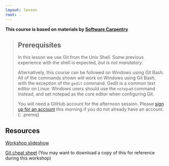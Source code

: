 ```yaml
---
layout: lesson
root: .
---
```

**This course is based on materials by [Software Carpentry](http://www.software-carpentry.org)**

> ## Prerequisites
> In this lesson we use Git from the Unix Shell.
> Some previous experience with the shell is expected,
> *but is not mandatory*.
>
> Alternatively, this course can be followed on Windows using
> Git Bash.
> All of the commands shown will work on Windows using Git Bash,
> with the exception of the `gedit` command.
> Gedit is a common text editor on Linux:
> Windows users should use the `notepad` command instead, and set
> notepad as the core editor when configuring Git.
>
> You will need a GitHub account for the afternoon session.
> Please [sign up for an account](https://github.com/) this 
> morning if you do not already have an account.
{: .prereq}

## Resources
[Workshop slideshow](slideshow/slides.html)

[Git cheat sheet](https://github.github.com/training-kit/downloads/github-git-cheat-sheet.pdf)
(You may want to download a copy of this for reference during this workshop)
